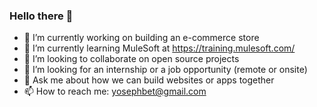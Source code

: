 ### Hello there 👋

- 🔭 I’m currently working on building an e-commerce store
- 🌱 I’m currently learning MuleSoft at https://training.mulesoft.com/
- 👯 I’m looking to collaborate on open source projects
- 🤔 I’m looking for an internship or a job opportunity (remote or onsite)
- 💬 Ask me about how we can build websites or apps together
- 📫 How to reach me: yosephbet@gmail.com 
